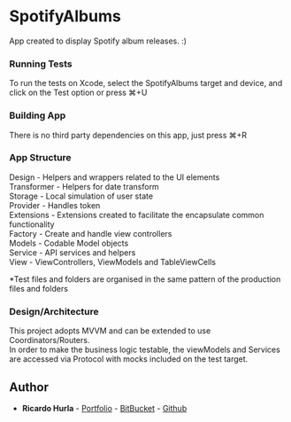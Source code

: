 # SpotifyAlbums
App created to display Spotify album releases. :)

### Running Tests
To run the tests on Xcode, select the SpotifyAlbums target and device, and click on the Test option or press ⌘+U

### Building App
There is no third party dependencies on this app, just press ⌘+R

### App Structure
Design - Helpers and wrappers related to the UI elements  
Transformer - Helpers for date transform  
Storage - Local simulation of user state  
Provider - Handles token  
Extensions - Extensions created to facilitate the encapsulate common functionality  
Factory - Create and handle view controllers  
Models - Codable Model objects  
Service - API services and helpers  
View - ViewControllers, ViewModels and TableViewCells  


*Test files and folders are organised in the same pattern of the production files and folders

### Design/Architecture
This project adopts MVVM and can be extended to use Coordinators/Routers.  
In order to make the business logic testable, the viewModels and Services are accessed via Protocol with mocks included on the test target.

## Author
* **Ricardo Hurla** - [Portfolio](https://rihurla.com)  -  [BitBucket](https://bitbucket.org/rihurla/)  -  [Github](https://github.com/rihurla)
